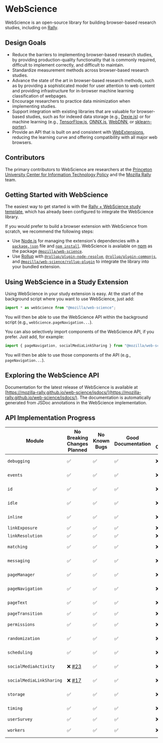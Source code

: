 # WebScience
WebScience is an open-source library for building browser-based research studies, including on [Rally](https://rally.mozilla.org/).

## Design Goals
* Reduce the barriers to implementing browser-based research studies, by providing production-quality functionality that is commonly required, difficult to implement correctly, and difficult to maintain.
* Standardize measurement methods across browser-based research studies.
* Advance the state of the art in browser-based research methods, such as by providing a sophisticated model for user attention to web content and providing infrastructure for in-browser machine learning classification of webpages.
* Encourage researchers to practice data minimization when implementing studies.
* Support integration with existing libraries that are valuable for browser-based studies, such as for indexed data storage (e.g., [Dexie.js](https://dexie.org/)) or for machine learning (e.g., [TensorFlow.js](https://www.tensorflow.org/js), [ONNX.js](https://github.com/microsoft/onnxjs), [WebDNN](https://mil-tokyo.github.io/webdnn/), or [sklearn-porter](https://github.com/nok/sklearn-porter)).
* Provide an API that is built on and consistent with [WebExtensions](https://developer.mozilla.org/en-US/docs/Mozilla/Add-ons/WebExtensions), reducing the learning curve and offering compatibility with all major web browsers.

## Contributors
The primary contributors to WebScience are researchers at the [Princeton University Center for Information Technology Policy](https://citp.princeton.edu/) and the [Mozilla Rally](https://rally.mozilla.org/) team.

## Getting Started with WebScience
The easiest way to get started is with the [Rally + WebScience study template](https://github.com/mozilla-rally/study-template), which has already been configured to integrate the WebScience library.

If you would prefer to build a browser extension with WebScience from scratch, we recommend the following steps:
* Use [Node.js](https://nodejs.org/en/) for managing the extension's dependencies with a [`package.json`](https://docs.npmjs.com/cli/v7/configuring-npm/package-json) file and [`npm install`](https://docs.npmjs.com/cli/v7/commands/npm-install). WebScience is available on [npm](https://www.npmjs.com/) as the package [`@mozilla/web-science`](https://www.npmjs.com/package/@mozilla/web-science).
* Use [Rollup](https://rollupjs.org/guide/en/) with [`@rollup/plugin-node-resolve`](https://github.com/rollup/plugins/tree/master/packages/node-resolve), [`@rollup/plugin-commonjs`](https://github.com/rollup/plugins/tree/master/packages/commonjs/), and [`@mozilla/web-science/rollup-plugin`](./rollup-plugin.js) to integrate the library into your bundled extension.

## Using WebScience in a Study Extension
Using WebScience in your study extension is easy. At the start of the background script where you want to use WebScience, just add:
```js
import * as webScience from "@mozilla/web-science";
```
You will then be able to use the WebScience API within the background script (e.g., `webScience.pageNavigation...`).

You can also selectively import components of the WebScience API, if you prefer. Just add, for example:
```js
import { pageNavigation, socialMediaLinkSharing } from "@mozilla/web-science";
```
You will then be able to use those components of the API (e.g., `pageNavigation...`).

## Exploring the WebScience API
Documentation for the latest release of WebScience is available at [https://mozilla-rally.github.io/web-science/jsdocs/](https://mozilla-rally.github.io/web-science/jsdocs/). The documentation is automatically generated from JSDoc annotations in the WebScience implementation.

## API Implementation Progress
| Module                   | No Breaking Changes Planned | No Known Bugs      | Good Documentation | Good Test Coverage | Browser Support    |
| ------------------------ | --------------------------- | ------------------ | ------------------ | ------------------ | ------------------ |
| `debugging`              | :white_check_mark:          | :white_check_mark: | :white_check_mark: | :x:                | Firefox, Chrome    |
| `events`                 | :white_check_mark:          | :white_check_mark: | :white_check_mark: | :x:                | Firefox, Chrome    |
| `id`                     | :white_check_mark:          | :white_check_mark: | :white_check_mark: | :x:                | Firefox, Chrome    |
| `idle`                   | :white_check_mark:          | :white_check_mark: | :white_check_mark: | :x:                | Firefox, Chrome    |
| `inline`                 | :white_check_mark:          | :white_check_mark: | :white_check_mark: | :x:                | Firefox, Chrome    |
| `linkExposure`           | :white_check_mark:          | :white_check_mark: | :white_check_mark: | :x:                | Firefox            |
| `linkResolution`         | :white_check_mark:          | :white_check_mark: | :white_check_mark: | :x:                | Firefox            |
| `matching`               | :white_check_mark:          | :white_check_mark: | :white_check_mark: | :x:                | Firefox, Chrome    |
| `messaging`              | :white_check_mark:          | :white_check_mark: | :white_check_mark: | :x:                | Firefox, Chrome    |
| `pageManager`            | :white_check_mark:          | :white_check_mark: | :white_check_mark: | :x:                | Firefox, Chrome    |
| `pageNavigation`         | :white_check_mark:          | :white_check_mark: | :white_check_mark: | :x:                | Firefox, Chrome    |
| `pageText`               | :white_check_mark:          | :white_check_mark: | :white_check_mark: | :x:                | Firefox, Chrome    |
| `pageTransition`         | :white_check_mark:          | :white_check_mark: | :white_check_mark: | :x:                | Firefox            |
| `permissions`            | :white_check_mark:          | :white_check_mark: | :white_check_mark: | :x:                | Firefox, Chrome    |
| `randomization`          | :white_check_mark:          | :white_check_mark: | :white_check_mark: | :x:                | Firefox, Chrome    |
| `scheduling`             | :white_check_mark:          | :white_check_mark: | :white_check_mark: | :x:                | Firefox, Chrome    |
| `socialMediaActivity`    | :x: [#23](https://github.com/mozilla-rally/web-science/issues/23)                        | :white_check_mark: | :white_check_mark: | :x:                | Firefox, Chrome    |
| `socialMediaLinkSharing` | :x: [#17](https://github.com/mozilla-rally/web-science/issues/17)                        | :white_check_mark: | :white_check_mark: | :x:                | Firefox, Chrome    |
| `storage`                | :white_check_mark:          | :white_check_mark: | :white_check_mark: | :x:                | Firefox, Chrome    |
| `timing`                 | :white_check_mark:          | :white_check_mark: | :white_check_mark: | :x:                | Firefox, Chrome    |
| `userSurvey`             | :white_check_mark:          | :white_check_mark: | :white_check_mark: | :x:                | Firefox            |
| `workers`                | :white_check_mark:          | :white_check_mark: | :white_check_mark: | :x:                | Firefox, Chrome    |
